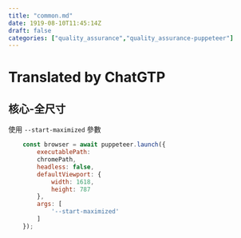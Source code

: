 ```yaml
---
title: "common.md"
date: 1919-08-10T11:45:14Z
draft: false
categories: ["quality_assurance","quality_assurance-puppeteer"]
---
```




# Translated by ChatGTP

## 核心-全尺寸

使用 `--start-maximized` 參數

```javascript
    const browser = await puppeteer.launch({
        executablePath:
        chromePath,
        headless: false,
        defaultViewport: {
            width: 1618,
            height: 787
        },
        args: [
            '--start-maximized'
        ]
    });
```